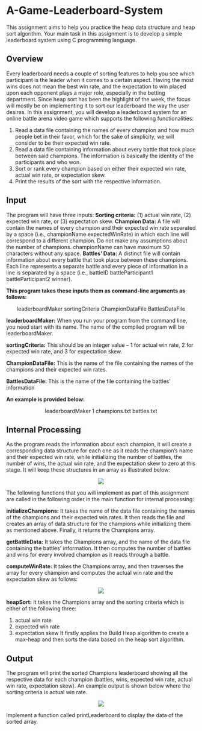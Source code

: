 # A-Game-Leaderboard-System

This assignment aims to help you practice the heap data structure and heap sort algorithm. Your main task in this assignment is to develop a simple leaderboard system using C programming language.

## Overview
Every leaderboard needs a couple of sorting features to help you see which participant is the leader when it comes to a certain aspect. Having the most wins does not mean the best win rate, and the expectation to win placed upon each opponent plays a major role, especially in the betting department. Since heap sort has been the highlight of the week, the focus will mostly be on implementing it to sort our leaderboard the way the user desires.
In this assignment, you will develop a leaderboard system for an online battle arena video game which supports the following functionalities:
1. Read a data file containing the names of every champion and how much people bet in their favor, which for the sake of simplicity, we will consider to be their expected win rate.
2. Read a data file containing information about every battle that took place between said champions. The information is basically the identity of the participants and who won.
3. Sort or rank every champion based on either their expected win rate, actual win rate, or expectation skew.
4. Print the results of the sort with the respective information.

## Input
The program will have three inputs:
**Sorting criteria:** (1) actual win rate, (2) expected win rate, or (3) expectation skew.
**Champion Data:** A file will contain the names of every champion and their expected win rate separated by a space (i.e., championName expectedWinRate) in which each line will correspond to a different champion. Do not make any assumptions about the number of champions. championName can have maximum 50 characters without any space.
**Battles’ Data:** A distinct file will contain information about every battle that took place between these champions. Each line represents a separate battle and every piece of information in a line is separated by a space (i.e., battleID battleParticipant1 battleParticipant2 winner).

**This program takes these inputs them as command-line arguments as follows:**
<p align = "center">leaderboardMaker sortingCriteria ChampionDataFile BattlesDataFile</p>

**leaderboardMaker:** When you run your program from the command line, you need start with its name. The name of the compiled program will be leaderboardMaker.

**sortingCriteria:** This should be an integer value – 1 for actual win rate, 2 for expected win rate, and 3 for expectation skew.

**ChampionDataFile:** This is the name of the file containing the names of the champions and their expected win rates.

**BattlesDataFile:** This is the name of the file containing the battles' information

**An example is provided below:**
<p align = "center">leaderboardMaker 1 champions.txt battles.txt</p>

## Internal Processing
As the program reads the information about each champion, it will create a corresponding data structure for each one as it reads the champion’s name and their expected win rate, while initializing the number of battles, the number of wins, the actual win rate, and the expectation skew to zero at this stage. It will keep these structures in an array as illustrated below:
<p align = "center"><img src="https://i.ibb.co/Vp4Lp4y/Capture.png"></p>
The following functions that you will implement as part of this assignment are called in the following order in the main function for internal processing:

**initializeChampions:** It takes the name of the data file containing the names of the champions and their expected win rates. It then reads the file and creates an array of data structure for the champions while initializing them as mentioned above. Finally, it returns the Champions array.

**getBattleData:** It takes the Champions array, and the name of the data file containing the battles' information. It then computes the number of battles and wins for every involved champion as it reads through a battle.

**computeWinRate:** It takes the Champions array, and then traverses the array for every champion and computes the actual win rate and the expectation skew as follows:
<p align = "center"><img src="https://i.ibb.co/zn35VwY/Capture2.png"></p>

**heapSort:** It takes the Champions array and the sorting criteria which is either of the following three:
1. actual win rate
2. expected win rate
3. expectation skew
It firstly applies the Build Heap algorithm to create a max-heap and then sorts the data based on the heap sort algorithm.

## Output
The program will print the sorted Champions leaderboard showing all the respective data for each champion (battles, wins, expected win rate, actual win rate, expectation skew). An example output is shown below where the sorting criteria is actual win rate.
<p align = "center"><img src="https://i.ibb.co/3MMHfVg/Capture.png"></p>
Implement a function called printLeaderboard to display the data of the sorted array.
